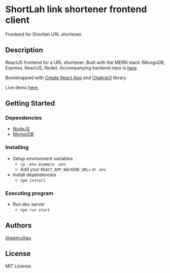 # ShortLah link shortener frontend client

Frontend for Shortlah URL shortener.

## Description

ReactJS frontend for a URL shortener. Built with the MERN stack (MongoDB, Express, ReactJS, Node). Accompanying backend repo is [here](https://github.com/wenruiliau/shortlah-server).

Bootstrapped with [Create React App](https://github.com/facebook/create-react-app) and [ChakraUI](https://chakra-ui.com/) library.

Live demo [here](shortlah.vercel.app).

## Getting Started

### Dependencies

- [NodeJS](https://nodejs.org/en/)
- [MongoDB](https://www.mongodb.com/)

### Installing

- Setup environment variables
  - `cp .env.example .env`
  - Add your `REACT_APP_BACKEND_URL=` in `.env`
- Install dependencies
  - `npm install`

### Executing program

- Run dev server
  - `npm run start`

## Authors

[@wenruiliau](https://github.com/wenruiliau)

## License

MIT License

